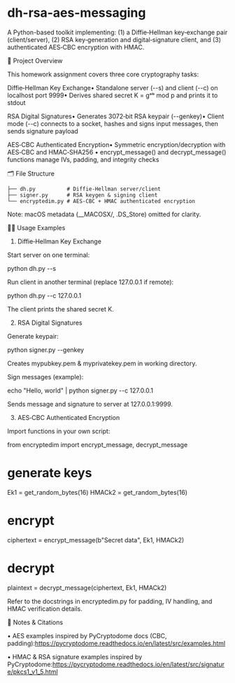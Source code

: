 # dh-rsa-aes-messaging

A Python-based toolkit implementing: (1) a Diffie‑Hellman key‑exchange pair (client/server), (2) RSA key‑generation and digital‐signature client, and (3) authenticated AES‑CBC encryption with HMAC.

🚀 Project Overview

This homework assignment covers three core cryptography tasks:

Diffie‑Hellman Key Exchange• Standalone server (--s) and client (--c) on localhost port 9999• Derives shared secret K = gᵃᵇ mod p and prints it to stdout

RSA Digital Signatures• Generates 3072‑bit RSA keypair (--genkey)• Client mode (--c) connects to a socket, hashes and signs input messages, then sends signature payload

AES‑CBC Authenticated Encryption• Symmetric encryption/decryption with AES‑CBC and HMAC‑SHA256
• encrypt_message() and decrypt_message() functions manage IVs, padding, and integrity checks

🗂️ File Structure

    ├── dh.py          # Diffie‑Hellman server/client
    ├── signer.py      # RSA keygen & signing client
    └── encryptedim.py # AES‑CBC + HMAC authenticated encryption

Note: macOS metadata (__MACOSX/, .DS_Store) omitted for clarity.

🏃‍♂️ Usage Examples

1. Diffie‑Hellman Key Exchange

Start server on one terminal:

python dh.py --s

Run client in another terminal (replace 127.0.0.1 if remote):

python dh.py --c 127.0.0.1

The client prints the shared secret K.

2. RSA Digital Signatures

Generate keypair:

python signer.py --genkey

Creates mypubkey.pem & myprivatekey.pem in working directory.

Sign messages (example):

echo "Hello, world" | python signer.py --c 127.0.0.1

Sends message and signature to server at 127.0.0.1:9999.

3. AES‑CBC Authenticated Encryption

Import functions in your own script:

from encryptedim import encrypt_message, decrypt_message

# generate keys
Ek1 = get_random_bytes(16)
HMACk2 = get_random_bytes(16)

# encrypt
ciphertext = encrypt_message(b"Secret data", Ek1, HMACk2)

# decrypt
plaintext = decrypt_message(ciphertext, Ek1, HMACk2)

Refer to the docstrings in encryptedim.py for padding, IV handling, and HMAC verification details.

📝 Notes & Citations

• AES examples inspired by PyCryptodome docs (CBC, padding):https://pycryptodome.readthedocs.io/en/latest/src/examples.html

• HMAC & RSA signature examples inspired by PyCryptodome:https://pycryptodome.readthedocs.io/en/latest/src/signature/pkcs1_v1_5.html
